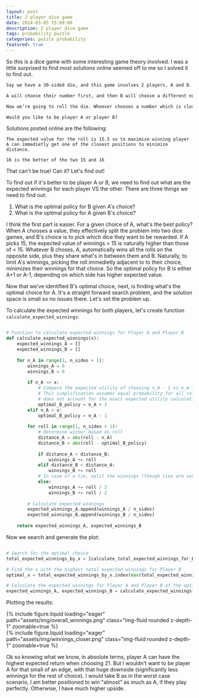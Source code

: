 ```yaml
---
layout: post
title: 2 player dice game
date: 2024-03-05 15:09:00
description: 2 player dice game
tags: probability puzzle
categories: puzzle probability
featured: true
---
```


So this is a dice game with some interesting game theory involved. I was a little surprised to find most solutions online seemed off to me so I solved it to find out. 
```markdown
Say we have a 30-sided die, and this game involves 2 players, A and B.

A will choose their number first, and then B will choose a different number.

Now we’re going to roll the die. Whoever chooses a number which is closer to the number that the die rolls will win the amount of money that the die rolled.

Would you like to be player A or player B?
```
Solutions posted online are the following:
```text
The expected value for the roll is 15.5 so to maximize winning player A can immedietly get one of the closest positions to minimize distance.

16 is the better of the two 15 and 16
```

That can't be true! Can it? Let's find out!

To find out if it's better to be player A or B, we need to find out what are the expected winnings for each player VS the other. There are three things we need to find out: 
1. What is the optimal policy for B given A's choice?
2. What is the optimal policy for A given B's choice?

I think the first part is easier. For a given choice of A, what's the best policy? When A chooses a value, they effectively split the problem into two dice games, and B's choice is to pick which dice they want to be rewarded. If A picks 15, the expected value of winnings > 15 is naturally higher than those of < 15. Whatever B choses, A, automatically wins all the rolls on the opposite side, plus they share what's in between them and B. Naturally, to limit A's winnings, picking the roll immedietly adjacent to to their choice, minimizes their winnings for that choice. So the optimal policy for B is either A+1 or A-1, depending on which side has higher expected value. 

Now that we've identified B's optimal choice, next, is finding what's the optimal choice for A. It's a straight forward search problem, and the solution space is small so no issues there. Let's set the problem up. 

To calculate the expected winnings for both players, let's create function `calculate_expected_winnings`:

```python

# Function to calculate expected winnings for Player A and Player B
def calculate_expected_winnings(x):
    expected_winnings_A = []
    expected_winnings_B = []
    
    for n_A in range(1, n_sides + 1):
        winnings_A = 0
        winnings_B = 0
              
        if n_A <= x:
            # Compare the expected utility of choosing n_A - 1 vs n_A + 1 for B
            # This simplification assumes equal probability for all rolls
            # does not account for the exact expected utility calculation
            optimal_B_policy = n_A + 1
        elif n_A > x:
            optimal_B_policy = n_A - 1
        
        for roll in range(1, n_sides + 1):
            # Determine winner based on roll
            distance_A = abs(roll - n_A)
            distance_B = abs(roll - optimal_B_policy)
            
            if distance_A < distance_B:
                winnings_A += roll
            elif distance_B < distance_A:
                winnings_B += roll
            # In case of a tie, split the winnings (though ties are very unlikely in this setup)
            else:
                winnings_A += roll / 2
                winnings_B += roll / 2
        
        # Calculate expected winnings
        expected_winnings_A.append(winnings_A / n_sides)
        expected_winnings_B.append(winnings_B / n_sides)
    
    return expected_winnings_A, expected_winnings_B

```

Now we search and generate the plot:

````python 

# Search for the optimal choice
total_expected_winnings_by_x = [calculate_total_expected_winnings_for_B(x) for x in range(1, n_sides + 1)]

# Find the x with the highest total expected winnings for Player B
optimal_x = total_expected_winnings_by_x.index(max(total_expected_winnings_by_x)) + 1

# Calculate the expected winnings for Player A and Player B at the optimal x
expected_winnings_A, expected_winnings_B = calculate_expected_winnings(optimal_x)
````

Plotting the results:

<div class="row mt-3">
    <div class="col-sm mt-3 mt-md-0">
        {% include figure.liquid loading="eager" path="assets/img/overall_winnings.png" class="img-fluid rounded z-depth-1" zoomable=true %}
    </div>
    <div class="col-sm mt-3 mt-md-0">
        {% include figure.liquid loading="eager" path="assets/img/winnings_closer.png" class="img-fluid rounded z-depth-1" zoomable=true %}
    </div>
</div>

Ok so knowing what we know, in absolute terms, player A can have the highest expected return when choosing 21. But I wouldn't want to be player A for that small of an edge, with that huge downside (significantly less winnings for the rest of choice). I would take B as in the worst case scenario, I am better positioned to win "almost" as much as A, if they play perfectly. Otherwise, I have much higher upside. 